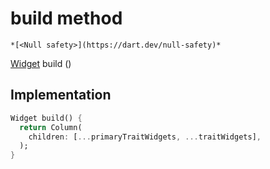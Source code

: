 


# build method




    *[<Null safety>](https://dart.dev/null-safety)*




[Widget](https://api.flutter.dev/flutter/widgets/Widget-class.html) build
()








## Implementation

```dart
Widget build() {
  return Column(
    children: [...primaryTraitWidgets, ...traitWidgets],
  );
}
```







